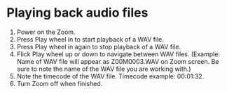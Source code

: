 # Playing back audio files

1. Power on the Zoom.
2. Press Play wheel in to start playback of a WAV file.
3. Press Play wheel in again to stop playback of a WAV file.
4. Flick Play wheel up or down to navigate between WAV files. (Example: Name of WAV file will appear as Z00M0003.WAV on Zoom screen. Be sure to note the name of the WAV file you are working with.)
5. Note the timecode of the WAV file. Timecode example: 00:01:32.&#x20;
6. Turn Zoom off when finished.
